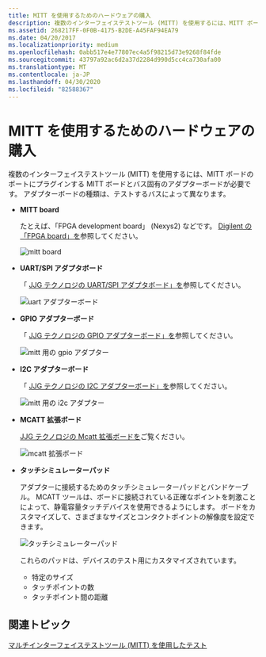 ```yaml
---
title: MITT を使用するためのハードウェアの購入
description: 複数のインターフェイステストツール (MITT) を使用するには、MITT ボードのポートにプラグインする MITT ボードとバス固有のアダプターボードが必要です。 アダプターボードの種類は、テストするバスによって異なります。
ms.assetid: 268217FF-0F0B-4175-B2DE-A45FAF94EA79
ms.date: 04/20/2017
ms.localizationpriority: medium
ms.openlocfilehash: 0abb517e4e77807ec4a5f98215d73e9268f84fde
ms.sourcegitcommit: 43797a92ac6d2a37d2284d990d5cc4ca730afa00
ms.translationtype: MT
ms.contentlocale: ja-JP
ms.lasthandoff: 04/30/2020
ms.locfileid: "82588367"
---
```

# <a name="buy-hardware-for-using-mitt"></a>MITT を使用するためのハードウェアの購入


複数のインターフェイステストツール (MITT) を使用するには、MITT ボードのポートにプラグインする MITT ボードとバス固有のアダプターボードが必要です。 アダプターボードの種類は、テストするバスによって異なります。

-   **MITT board**

    たとえば、「FPGA development board」 (Nexys2) などです。 [Digilent の「FPGA board」を](https://store.digilentinc.com/nexys-2-spartan-3e-fpga-trainer-board-retired-see-nexys-4-ddr/)参照してください。

    ![mitt board](images/g73a5707.jpg)

-   **UART/SPI アダプタボード**

    「 [JJG テクノロジの UART/SPI アダプタボード」を](http://www.jjgtechnologies.com/UART-SPI.htm)参照してください。

    ![uart アダプターボード](images/uart1.png)

-   **GPIO アダプターボード**

    「 [JJG テクノロジの GPIO アダプターボード」を](http://www.jjgtechnologies.com/GPIO.htm)参照してください。

    ![mitt 用の gpio アダプター](images/gpioadapter.jpg)

-   **I2C アダプターボード**

    「 [JJG テクノロジの I2C アダプターボード」を](http://www.jjgtechnologies.com/I2C.htm)参照してください。

    ![mitt 用の i2c アダプター](images/i2cadapter.jpg)

-   **MCATT 拡張ボード**

    [JJG テクノロジの Mcatt 拡張ボードを](http://www.jjgtechnologies.com/mcatt.htm)ご覧ください。

    ![mcatt 拡張ボード](images/mcatt-exp.jpg)

-   **タッチシミュレーターパッド**

    アダプターに接続するためのタッチシミュレーターパッドとバンドケーブル。 MCATT ツールは、ボードに接続されている正確なポイントを刺激ことによって、静電容量タッチデバイスを使用できるようにします。 ボードをカスタマイズして、さまざまなサイズとコンタクトポイントの解像度を設定できます。

    ![タッチシミュレーターパッド](images/touch.jpg)

    これらのパッドは、デバイスのテスト用にカスタマイズされています。

    -   特定のサイズ
    -   タッチポイントの数
    -   タッチポイント間の距離

## <a name="related-topics"></a>関連トピック
[マルチインターフェイステストツール (MITT) を使用したテスト](https://docs.microsoft.com/windows-hardware/drivers/spb/testing-with-multi-interface-test-tool--mitt-)  



